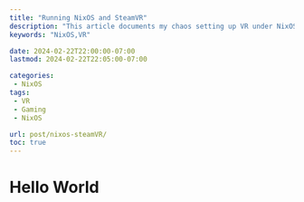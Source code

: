 ```yaml
---
title: "Running NixOS and SteamVR"
description: "This article documents my chaos setting up VR under NixOS"
keywords: "NixOS,VR"

date: 2024-02-22T22:00:00-07:00
lastmod: 2024-02-22T22:05:00-07:00

categories:
 - NixOS
tags:
 - VR
 - Gaming
 - NixOS

url: post/nixos-steamVR/
toc: true
---
```


# Hello World
